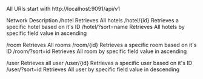 All URIs start with 
http://localhost:9091/api/v1


Network                    Description
/hotel                     Retrieves All hotels
/hotel/{id}                Retrieves a specific hotel based on it's ID
/hotel/?sort=name            Retrieves All hotels by specific field value in ascending 


/room                               Retrieves All  rooms
/room/{id}                         Retrieves a specific room based on it's ID
/room/?sort=id                     Retrieves All room by specific field value in ascending 

/user                          Retrieves all user
/user/{id}                     Retrieves a specific user based on it's ID
/user/?sort=id                Retrieves All user by specific field value in descending  

